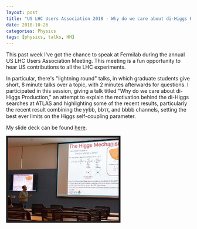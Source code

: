 ```yaml
---
layout: post
title: "US LHC Users Association 2018 - Why do we care about di-Higgs Production?"
date: 2018-10-26
categories: Physics
tags: [physics, talks, HH]
---
```


This past week I've got the chance to speak at Fermilab during the annual US LHC Users Association Meeting. This meeting is a fun opportunity to hear US contributions to all the LHC experiments. 

In particular, there's "lightning round" talks, in which graduate students give short, 8 minute talks over a topic, with 2 minutes afterwards for questions. I participated in this session, giving a talk titled "Why do we care about di-Higgs Production," an attempt to explain the motivation behind the di-Higgs searches at ATLAS and highlighting some of the recent results, particularly the recent result combining the 𝛾𝛾bb, bbττ, and bbbb channels, setting the best ever limits on the Higgs self-coupling parameter.

My slide deck can be found [here](https://indico.fnal.gov/event/17566/session/3/contribution/78/material/slides/0.pdf).

<img src="/blogimages/uslhcua2018.jpg" alt="" class="center" border="5" style="width:60%;"/>

